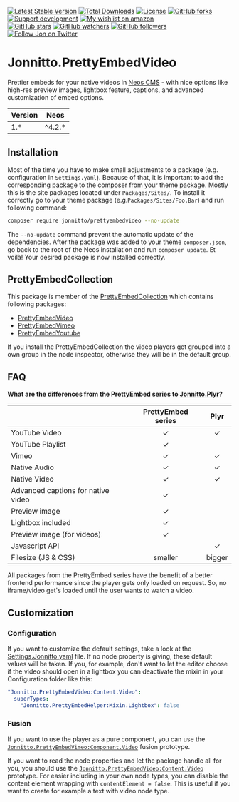 [![Latest Stable Version](https://poser.pugx.org/jonnitto/prettyembedvideo/v/stable)](https://packagist.org/packages/jonnitto/prettyembedvideo)
[![Total Downloads](https://poser.pugx.org/jonnitto/prettyembedvideo/downloads)](https://packagist.org/packages/jonnitto/prettyembedvideo)
[![License](https://poser.pugx.org/jonnitto/prettyembedvideo/license)](https://packagist.org/packages/jonnitto/prettyembedvideo)
[![GitHub forks](https://img.shields.io/github/forks/jonnitto/Jonnitto.PrettyEmbedVideo.svg?style=social&label=Fork)](https://github.com/jonnitto/Jonnitto.PrettyEmbedVideo/fork)
[![Support development](https://img.shields.io/badge/Donate-PayPal-yellow.svg)](https://www.paypal.me/Jonnitto/20eur)
[![My wishlist on amazon](https://img.shields.io/badge/Wishlist-Amazon-yellow.svg)](https://www.amazon.de/hz/wishlist/ls/2WPGORAVYF39B?&sort=default)  
[![GitHub stars](https://img.shields.io/github/stars/jonnitto/Jonnitto.PrettyEmbedVideo.svg?style=social&label=Stars)](https://github.com/jonnitto/Jonnitto.PrettyEmbedVideo/stargazers)
[![GitHub watchers](https://img.shields.io/github/watchers/jonnitto/Jonnitto.PrettyEmbedVideo.svg?style=social&label=Watch)](https://github.com/jonnitto/Jonnitto.PrettyEmbedVideo/subscription)
[![GitHub followers](https://img.shields.io/github/followers/jonnitto.svg?style=social&label=Follow)](https://github.com/jonnitto/followers)
[![Follow Jon on Twitter](https://img.shields.io/twitter/follow/jonnitto.svg?style=social&label=Follow)](https://twitter.com/jonnitto)

# Jonnitto.PrettyEmbedVideo

Prettier embeds for your native videos in [Neos CMS](https://www.neos.io) - with nice options like high-res preview images, lightbox feature, captions, and advanced customization of embed options.

| Version | Neos    |
| ------- | ------- |
| 1.\*    | ^4.2.\* |

## Installation

Most of the time you have to make small adjustments to a package (e.g. configuration in `Settings.yaml`). Because of that, it is important to add the corresponding package to the composer from your theme package. Mostly this is the site packages located under `Packages/Sites/`. To install it correctly go to your theme package (e.g.`Packages/Sites/Foo.Bar`) and run following command:

```bash
composer require jonnitto/prettyembedvideo --no-update
```

The `--no-update` command prevent the automatic update of the dependencies. After the package was added to your theme `composer.json`, go back to the root of the Neos installation and run `composer update`. Et voilà! Your desired package is now installed correctly.

## PrettyEmbedCollection

This package is member of the [PrettyEmbedCollection](https://github.com/jonnitto/Jonnitto.PrettyembedCollection) which contains following packages:

- [PrettyEmbedVideo](https://github.com/jonnitto/Jonnitto.PrettyEmbedVideo)
- [PrettyEmbedVimeo](https://github.com/jonnitto/Jonnitto.PrettyEmbedVimeo)
- [PrettyEmbedYoutube](https://github.com/jonnitto/Jonnitto.PrettyEmbedYoutube)

If you install the PrettyEmbedCollection the video players get grouped into a own group in the node inspector, otherwise they will be in the default group. 

## FAQ

**What are the differences from the PrettyEmbed series to [Jonnitto.Plyr](https://github.com/jonnitto/Jonnitto.Plyr)?**

|                                    | PrettyEmbed series |  Plyr  |
| ---------------------------------- | :----------------: | :----: |
| YouTube Video                      |         ✓          |   ✓    |
| YouTube Playlist                   |         ✓          |        |
| Vimeo                              |         ✓          |   ✓    |
| Native Audio                       |         ✓          |   ✓    |
| Native Video                       |         ✓          |   ✓    |
| Advanced captions for native video |         ✓          |        |
| Preview image                      |         ✓          |        |
| Lightbox included                  |         ✓          |        |
| Preview image (for videos)         |         ✓          |        |
| Javascript API                     |                    |   ✓    |
| Filesize (JS & CSS)                |      smaller       | bigger |

All packages from the PrettyEmbed series have the benefit of a better frontend performance since the player gets only loaded on request. So, no iframe/video get's loaded until the user wants to watch a video.

## Customization

### Configuration

If you want to customize the default settings, take a look at the [Settings.Jonnitto.yaml](Configuration/Settings.Jonnitto.yaml) file. If no node property is giving, these default values will be taken. If you, for example, don't want to let the editor choose if the video should open in a lightbox you can deactivate the mixin in your Configuration folder like this:

```yaml
"Jonnitto.PrettyEmbedVideo:Content.Video":
  superTypes:
    "Jonnitto.PrettyEmbedHelper:Mixin.Lightbox": false
```

### Fusion

If you want to use the player as a pure component, you can use the [`Jonnitto.PrettyEmbedVimeo:Component.Video`](Resources/Private/Fusion/Component/Video.fusion) fusion prototype.

If you want to read the node properties and let the package handle all for you, you should use the [`Jonnitto.PrettyEmbedVideo:Content.Video`](Resources/Private/Fusion/Content/Video.fusion) prototype. For easier including in your own node types, you can disable the content element wrapping with `contentElement = false`. This is useful if you want to create for example a text with video node type.
